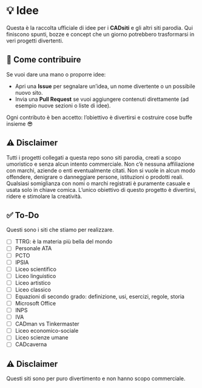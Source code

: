 # 💡 Idee

Questa è la raccolta ufficiale di idee per i **CADsiti** e gli altri siti parodia. Qui finiscono spunti, bozze e concept che un giorno potrebbero trasformarsi in veri progetti divertenti.

## 🙏 Come contribuire

Se vuoi dare una mano o proporre idee:
- Apri una **Issue** per segnalare un’idea, un nome divertente o un possibile nuovo sito.
- Invia una **Pull Request** se vuoi aggiungere contenuti direttamente (ad esempio nuove sezioni o liste di idee).

Ogni contributo è ben accetto: l’obiettivo è divertirsi e costruire cose buffe insieme 😎  

## ⚠ Disclaimer

Tutti i progetti collegati a questa repo sono siti parodia, creati a scopo umoristico e senza alcun intento commerciale. Non c’è nessuna affiliazione con marchi, aziende o enti eventualmente citati. Non si vuole in alcun modo offendere, denigrare o danneggiare persone, istituzioni o prodotti reali. Qualsiasi somiglianza con nomi o marchi registrati è puramente casuale e usata solo in chiave comica. L’unico obiettivo di questo progetto è divertirsi, ridere e stimolare la creatività.  

## ✅ To-Do

Questi sono i siti che stiamo per realizzare.

- [ ] TTRG: è la materia più bella del mondo
- [ ] Personale ATA
- [ ] PCTO
- [ ] IPSIA
- [ ] Liceo scientifico
- [ ] Liceo linguistico
- [ ] Liceo artistico
- [ ] Liceo classico
- [ ] Equazioni di secondo grado: definizione, usi, esercizi, regole, storia
- [ ] Microsoft Office
- [ ] INPS
- [ ] IVA
- [ ] CADman vs Tinkermaster
- [ ] Liceo economico-sociale
- [ ] Liceo scienze umane
- [ ] CADcaverna

## ⚠ Disclaimer

Questi siti sono per puro divertimento e non hanno scopo commerciale.
